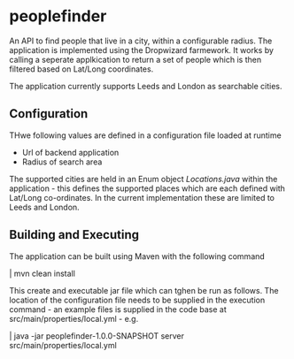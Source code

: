 # peoplefinder

An API to find people that live in a city, within a configurable radius. The application is implemented using the Dropwizard farmework. It works by calling a seperate applkication to return a set of people which is then filtered based on Lat/Long coordinates.

The application currently supports Leeds and London as searchable cities.

## Configuration
THwe following values are defined in a configuration file loaded at runtime

* Url of backend application
* Radius of search area

The supported cities are held in an Enum object _Locations.java_ within the application - this defines the supported places which are each defined with Lat/Long co-ordinates. In the current implementation these are limited to Leeds and London.

## Building and Executing

The application can be built using Maven with the following command

| mvn clean install

This create and executable jar file which can tghen be run as follows. The location of the configuration file needs to be supplied in the execution command - an example files is supplied in the code base at src/main/properties/local.yml - e.g.

| java -jar peoplefinder-1.0.0-SNAPSHOT server src/main/properties/local.yml
